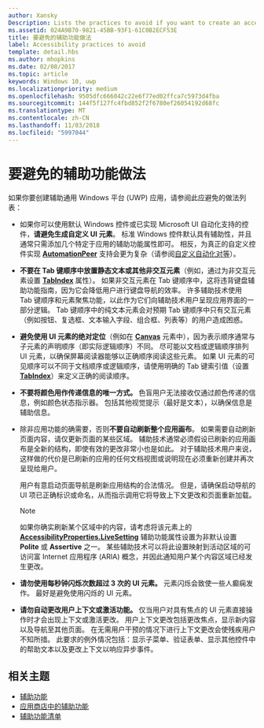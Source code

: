 ```yaml
---
author: Xansky
Description: Lists the practices to avoid if you want to create an accessible Universal Windows Platform (UWP) app.
ms.assetid: 024A9B70-9821-45BB-93F1-61C0B2ECF53E
title: 要避免的辅助功能做法
label: Accessibility practices to avoid
template: detail.hbs
ms.author: mhopkins
ms.date: 02/08/2017
ms.topic: article
keywords: Windows 10, uwp
ms.localizationpriority: medium
ms.openlocfilehash: 9505dfc666042c22e6f77ed02ffca7c5973d4fba
ms.sourcegitcommit: 144f5f127fc4fbd852f2f6780ef26054192d68fc
ms.translationtype: MT
ms.contentlocale: zh-CN
ms.lasthandoff: 11/03/2018
ms.locfileid: "5997044"
---
```

# <a name="accessibility-practices-to-avoid"></a>要避免的辅助功能做法

如果你要创建辅助通用 Windows 平台 (UWP) 应用，请参阅此应避免的做法列表： 

* 如果你可以使用默认 Windows 控件或已实现 Microsoft UI 自动化支持的控件，**请避免生成自定义 UI 元素**。 标准 Windows 控件默认具有辅助性，并且通常只需添加几个特定于应用的辅助功能属性即可。 相反，为真正的自定义控件实现 [**AutomationPeer**](https://msdn.microsoft.com/library/windows/apps/BR209185) 支持会更为复杂（请参阅[自定义自动化对等](custom-automation-peers.md)）。
* **不要在 Tab 键顺序中放置静态文本或其他非交互元素**（例如，通过为非交互元素设置 [**TabIndex**](https://msdn.microsoft.com/library/windows/apps/BR209461) 属性）。 如果非交互元素在 Tab 键顺序中，这将违背键盘辅助功能指南，因为它会降低用户进行键盘导航的效率。 许多辅助技术使用 Tab 键顺序和元素聚焦功能，以此作为它们向辅助技术用户呈现应用界面的一部分逻辑。 Tab 键顺序中的纯文本元素会对预期 Tab 键顺序中只有交互元素（例如按钮、复选框、文本输入字段、组合框、列表等）的用户造成困惑。
* **避免使用 UI 元素的绝对定位**（例如在 [**Canvas**](https://msdn.microsoft.com/library/windows/apps/BR209267) 元素中），因为表示顺序通常与子元素的声明顺序（即实际逻辑顺序）不同。 尽可能以文档或逻辑顺序排列 UI 元素，以确保屏幕阅读器能够以正确顺序阅读这些元素。 如果 UI 元素的可见顺序可以不同于文档顺序或逻辑顺序，请使用明确的 Tab 键索引值（设置 [**TabIndex**](https://msdn.microsoft.com/library/windows/apps/BR209461)）来定义正确的阅读顺序。
* **不要将颜色用作传递信息的唯一方式。** 色盲用户无法接收仅通过颜色传递的信息，例如颜色状态指示器。 包括其他视觉提示（最好是文本），以确保信息是辅助信息。
* 除非应用功能的确需要，否则**不要自动刷新整个应用画布**。 如果需要自动刷新页面内容，请仅更新页面的某些区域。 辅助技术通常必须假设已刷新的应用画布是全新的结构，即使有效的更改非常小也是如此。 对于辅助技术用户来说，这样做的代价是已刷新的应用的任何文档视图或说明现在必须重新创建并再次呈现给用户。
  
  用户有意启动页面导航是刷新应用结构的合法情况。 但是，请确保启动导航的 UI 项已正确标识或命名，从而指示调用它将导致上下文更改和页面重新加载。

  > [!NOTE]
  > 如果你确实刷新某个区域中的内容，请考虑将该元素上的 [**AccessibilityProperties.LiveSetting**](https://msdn.microsoft.com/library/windows/apps/JJ191516) 辅助功能属性设置为非默认设置 **Polite** 或 **Assertive** 之一。 某些辅助技术可以将此设置映射到活动区域的可访问富 Internet 应用程序 (ARIA) 概念，并因此通知用户某个内容区域已经发生更改。

* **请勿使用每秒钟闪烁次数超过 3 次的 UI 元素。** 元素闪烁会致使一些人癫痫发作。 最好是避免使用闪烁的 UI 元素。
* **请勿自动更改用户上下文或激活功能。** 仅当用户对具有焦点的 UI 元素直接操作时才会出现上下文或激活更改。 用户上下文更改包括更改焦点，显示新内容以及导航至其他页面。 在无需用户干预的情况下进行上下文更改会使残疾用户不知所措。 此要求的例外情况包括：显示子菜单、验证表单、显示其他控件中的帮助文本以及更改上下文以响应异步事件。

<span id="related_topics"/>

## <a name="related-topics"></a>相关主题  
* [辅助功能](accessibility.md)
* [应用商店中的辅助功能](accessibility-in-the-store.md)
* [辅助功能清单](accessibility-checklist.md)

